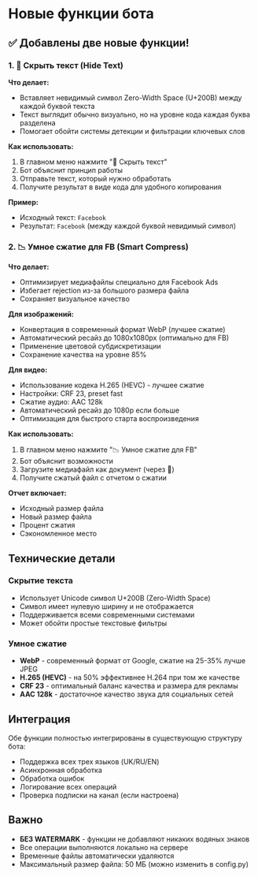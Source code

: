 # Новые функции бота

## ✅ Добавлены две новые функции!

### 1. 🙈 Скрыть текст (Hide Text)

**Что делает:**
- Вставляет невидимый символ Zero-Width Space (U+200B) между каждой буквой текста
- Текст выглядит обычно визуально, но на уровне кода каждая буква разделена
- Помогает обойти системы детекции и фильтрации ключевых слов

**Как использовать:**
1. В главном меню нажмите "🙈 Скрыть текст"
2. Бот объяснит принцип работы
3. Отправьте текст, который нужно обработать
4. Получите результат в виде кода для удобного копирования

**Пример:**
- Исходный текст: `Facebook`
- Результат: `F​a​c​e​b​o​o​k` (между каждой буквой невидимый символ)

### 2. 📉 Умное сжатие для FB (Smart Compress)

**Что делает:**
- Оптимизирует медиафайлы специально для Facebook Ads
- Избегает rejection из-за большого размера файла
- Сохраняет визуальное качество

**Для изображений:**
- Конвертация в современный формат WebP (лучшее сжатие)
- Автоматический ресайз до 1080x1080px (оптимально для FB)
- Применение цветовой субдискретизации
- Сохранение качества на уровне 85%

**Для видео:**
- Использование кодека H.265 (HEVC) - лучшее сжатие
- Настройки: CRF 23, preset fast
- Сжатие аудио: AAC 128k
- Автоматический ресайз до 1080p если больше
- Оптимизация для быстрого старта воспроизведения

**Как использовать:**
1. В главном меню нажмите "📉 Умное сжатие для FB"
2. Бот объяснит возможности
3. Загрузите медиафайл как документ (через 📎)
4. Получите сжатый файл с отчетом о сжатии

**Отчет включает:**
- Исходный размер файла
- Новый размер файла
- Процент сжатия
- Сэкономленное место

## Технические детали

### Скрытие текста
- Использует Unicode символ U+200B (Zero-Width Space)
- Символ имеет нулевую ширину и не отображается
- Поддерживается всеми современными системами
- Может обойти простые текстовые фильтры

### Умное сжатие
- **WebP** - современный формат от Google, сжатие на 25-35% лучше JPEG
- **H.265 (HEVC)** - на 50% эффективнее H.264 при том же качестве
- **CRF 23** - оптимальный баланс качества и размера для рекламы
- **AAC 128k** - достаточное качество звука для социальных сетей

## Интеграция

Обе функции полностью интегрированы в существующую структуру бота:
- Поддержка всех трех языков (UK/RU/EN)
- Асинхронная обработка
- Обработка ошибок
- Логирование всех операций
- Проверка подписки на канал (если настроена)

## Важно

- **БЕЗ WATERMARK** - функции не добавляют никаких водяных знаков
- Все операции выполняются локально на сервере
- Временные файлы автоматически удаляются
- Максимальный размер файла: 50 МБ (можно изменить в config.py)
